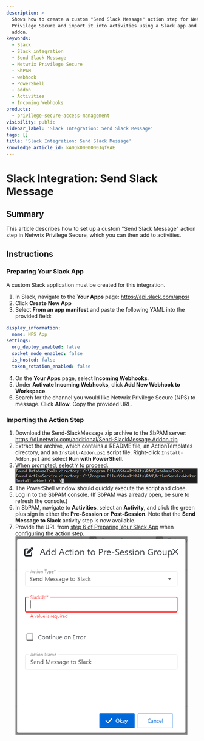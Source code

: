 ```yaml
---
description: >-
  Shows how to create a custom "Send Slack Message" action step for Netwrix
  Privilege Secure and import it into activities using a Slack app and provided
  addon.
keywords:
  - Slack
  - Slack integration
  - Send Slack Message
  - Netwrix Privilege Secure
  - SbPAM
  - webhook
  - PowerShell
  - addon
  - Activities
  - Incoming Webhooks
products:
  - privilege-secure-access-management
visibility: public
sidebar_label: 'Slack Integration: Send Slack Message'
tags: []
title: 'Slack Integration: Send Slack Message'
knowledge_article_id: kA0Qk0000000JqfKAE
---
```


# Slack Integration: Send Slack Message

## Summary

This article describes how to set up a custom "Send Slack Message" action step in Netwrix Privilege Secure, which you can then add to activities.

## Instructions

### Preparing Your Slack App

A custom Slack application must be created for this integration.

1. In Slack, navigate to the **Your Apps** page: https://api.slack.com/apps/
2. Click **Create New App**
3. Select **From an app manifest** and paste the following YAML into the provided field:

```yaml
display_information:
  name: NPS App
settings:
  org_deploy_enabled: false
  socket_mode_enabled: false
  is_hosted: false
  token_rotation_enabled: false
```

4. On the **Your Apps** page, select **Incoming Webhooks**.
5. Under **Activate Incoming Webhooks**, click **Add New Webhook to Workspace**.
<a id="URL2"></a>
6. Search for the channel you would like Netwrix Privilege Secure (NPS) to message. Click **Allow**. Copy the provided URL.

### Importing the Action Step

1. Download the Send-SlackMessage.zip archive to the SbPAM server: https://dl.netwrix.com/additional/Send-SlackMessage.Addon.zip
2. Extract the archive, which contains a README file, an ActionTemplates directory, and an `Install-Addon.ps1` script file. Right-click `Install-Addon.ps1` and select **Run with PowerShell**.
3. When prompted, select `Y` to proceed.
![image.png](images/ka0Qk0000001ELt_0EMQk000001pkUr.png)
4. The PowerShell window should quickly execute the script and close.
5. Log in to the SbPAM console. (If SbPAM was already open, be sure to refresh the console.)
6. In SbPAM, navigate to **Activities**, select an **Activity**, and click the green plus sign in either the **Pre-Session** or **Post-Session**. Note that the **Send Message to Slack** activity step is now available.
7. Provide the URL from [step 6 of Preparing Your Slack App]() when configuring the action step.
![image.png](images/ka0Qk0000001ELt_0EMQk000001ovYn.png)
